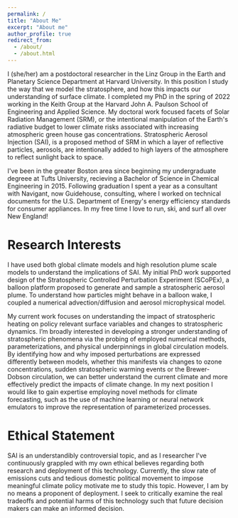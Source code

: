 ```yaml
---
permalink: /
title: "About Me"
excerpt: "About me"
author_profile: true
redirect_from: 
  - /about/
  - /about.html
---
```

I (she/her) am a postdoctoral researcher in the Linz Group in the Earth and Planetary Science Department at Harvard University. In this position I study the way that we model the stratosphere, and how this impacts our understanding of surface climate. I completed my PhD in the spring of 2022 working in the Keith Group at the Harvard John A. Paulson School of Engineering and Applied Science. My doctoral work focused facets of Solar Radiation Management (SRM), or the intentional manipulation of the Earth's radiative budget to lower climate risks associated with increasing atmospheric green house gas concentrations. Stratospheric Aerosol Injection (SAI), is a proposed method of SRM in which a layer of reflective particles, aerosols, are intentionally added to high layers of the atmosphere to reflect sunlight back to space. 

I've been in the greater Boston area since beginning my undergraduate degreee at Tufts University, recieving a Bachelor of Science in Chemical Engineering in 2015. Following graduation I spent a year as a consultant with Navigant, now Guidehouse, consulting, where I worked on technical documents for the U.S. Department of Energy's energy efficiency standards for consumer appliances. In my free time I love to run, ski, and surf all over New England!

Research Interests 
======
I have used both global climate models and high resolution plume scale models to understand the implications of SAI. My initial PhD work supported design of the Stratospheric Controlled Perturbation Experiment (SCoPEx), a balloon platform proposed to generate and sample a stratospheric aerosol plume. To understand how particles might behave in a balloon wake, I coupled a numerical advection/diffusion and aerosol microphysical model. 

My current work focuses on understanding the impact of stratospheric heating on policy relevant surface variables and changes to stratospheric dynamics. I’m broadly interested in developing a stronger understanding of stratospheric phenomena via the probing of employed numerical methods, parameterizations, and physical underpinnings in global circulation models. By identifying how and why imposed perturbations are expressed differently between models, whether this manifests via changes to ozone concentrations, sudden stratospheric warming events or the Brewer-Dobson circulation, we can better understand the current climate and more effectively predict the impacts of climate change. In my next position I would like to gain expertise employing novel methods for climate forecasting, such as the use of machine learning or neural network emulators to improve the representation of parameterized processes. 


Ethical Statement
======

SAI is an understandibly controversial topic, and as I researcher I've continuously grappled with my own ethical believes regarding both research and deployment of this technology. Currently, the slow rate of emissions cuts and tedious domestic political movement to impose meaningful climate policy motivate me to study this topic. However, I am by no means a proponent of deployment. I seek to critically examine the real tradeoffs and potential harms of this technology such that future decision makers can make an informed decision. 

